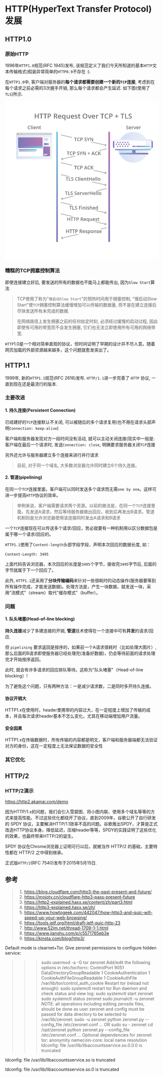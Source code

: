 # HTTP(HyperText Transfer Protocol)发展

## HTTP1.0

### 原始HTTP

1996年`HTTP1.0`规范(RFC 1945)发布, 该规范定义了我们今天所知道的基本`HTTP`文本传输格式(假装异常简单的`HTTP0.9`不存在 :).

在`HTTP1.0`中, 客户端对服务器的**每个请求都需要创建一个新的`TCP`连接**, 考虑到在每个请求之前必需的3次握手开销, 那么每个请求都会产生延迟. 如下图(使用了`TLS`)所示.

![HTTP1.0连接及传输示意](./http1.0.png)

### 糟糕的TCP拥塞控制算法

即使连接建立好后, 要发送的所有的数据也不能马上都能传出, 因为`Slow Start`算法

> TCP使用了称为"`慢启动Slow Start`"的预热时间用于拥塞控制, "慢启动Slow Start"使`TCP`拥塞控制算法缓慢增加可以传输的数据量, 而不是在建立连接后尽快发送所有未完成的数据.
> 
> 在网络路径上发生拥塞之前的任何给定时刻, 必须经过缓慢的启动过程, 因此即使有可用的带宽而不会发生拥塞, 它们也无法立即使用所有可用的网络带宽.

`HTTP`1.0是一个相对简单直观的协议，但时间证明了早期的设计并不尽人意。随着网页加载的外部资源越来越多，这个问题就愈发突出了。

## HTTP1.1

1999年, 新的`HTTP1.1`规范(RFC 2616)发布. `HTTP/1.1`进一步完善了 `HTTP` 协议, 一直到现在还是最流行的版本.

### 主要改进

#### 1. 持久连接(Persistent Connection)

已经建好的`TCP`连接默认不关闭, 可以被随后的多个请求复用(也不用在请求头部声明`Connection: keep-alive`)

客户端和服务器发现对方一段时间没有活动, 就可以主动关闭连接(现实中一般是: 客户端在最后一个请求时, 发送`Connection: close`, 明确要求服务器关闭`TCP`连接

另外还允许与服务器建立多个连接来进行并行请求

>目前, 对于同一个域名, 大多数浏览器允许同时建立6个持久连接。

#### 2. 管道(pipelining)

在同一个`TCP`连接里面，客户端可以同时发送多个请求而无需`one by one`。这样可进一步提高`HTTP`协议的效率。

>举例来说，客户端需要请求两个资源。以前的做法是，在同一个`TCP`连接里面，先发送A请求，然后等待服务器做出回应，收到后再发出B请求。管道机制则是允许浏览器使用该连接同时发出A请求和B请求

一个`TCP`连接现在可以传送多个请求/回应，势必就要有一种机制用以区分数据包是属于哪一个请求/回应的。

`HTTP1.1`使用了`Content-length`头部字段字段，声明本次回应的数据长度, 如：

```http
Content-Length: 3495
```

上面代码告诉浏览器，本次回应的长度是`3495`个字节，接收完`3495`字节后, 后面的字节就属于下一个回应了。

此外, `HTTP1.1`还采用了**分块传输编码**来针对一些很耗时的动态操作(服务器要等到所有操作完成，才能发送数据)。处理方法是，产生一块数据，就发送一块，采用"流模式"（stream）取代"缓存模式"（buffer）。

### 问题

#### 1. 队头堵塞(Head-of-line blocking)

**持久连接**减少了多建连接的开销, **管道**技术使得在一个连接中可有**并发**的请求/回应. 

但 `pipelining` 要求返回是按序的，如果前一个A请求很耗时（比如处理大图片）, 那么后面的B请求即使服务器已经处理完(准备好数据)，仍会等待前面的请求处理完才开始按序返回。

此时, 就会有许多请求的回应排队等待。这称为"队头堵塞"（Head-of-line blocking）!

为了避免这个问题，只有两种方法：一是减少请求数，二是同时多开持久连接。

#### 协议开销大

HTTP1.x在使用时，header里携带的内容过大，在一定程度上增加了传输的成本，并且每次请求header基本不怎么变化，尤其在移动端增加用户流量。

#### 安全因素

HTTP1.x在传输数据时，所有传输的内容都是明文，客户端和服务器端都无法验证对方的身份，这在一定程度上无法保证数据的安全性


### 其它优化

## HTTP/2

### HTTP/2演示

https://http2.akamai.com/demo

因为HTTP/1.x的问题，我们会引入雪碧图、将小图内联、使用多个域名等等的方式来提高性能。不过这些优化都绕开了协议，直到2009年，谷歌公开了自行研发的 SPDY 协议，主要解决HTTP/1.1效率不高的问题。谷歌推出SPDY，才算是正式改造HTTP协议本身。降低延迟，压缩header等等，SPDY的实践证明了这些优化的效果，也最终带来HTTP/2的诞生。

SPDY 协议在Chrome浏览器上证明可行以后，就被当作 HTTP/2 的基础，主要特性都在 HTTP/2 之中得到继承。


 正式版`HTTP/2`(RFC 7540)发布于2015年5月15日.

## 参考

>1. <https://blog.cloudflare.com/http3-the-past-present-and-future/>
>1. https://mojotv.cn/cloudflare-http3-pass-present-future
>1. https://http2-explained.haxx.se/content/zh/part3.html
>1. https://http3-explained.haxx.se/zh/
>1. https://www.howtogeek.com/442047/how-http3-and-quic-will-speed-up-your-web-browsing/
>1. https://tools.ietf.org/html/draft-ietf-quic-http-23
>1. http://www.52im.net/thread-1709-1-1.html
>1. https://www.jianshu.com/p/c5571765eb3e
>1. https://kinsta.com/blog/http3/

Default mode is clearnet+Tor. Give zeronet permissions to configure hidden service:
>>>   sudo usermod -a -G tor zeronet
>>> Add/edit the following options in /etc/tor/torrc:
>>>   ControlPort 9051
>>>   DataDirectoryGroupReadable 1
>>>   CookieAuthentication 1
>>>   CookieAuthFileGroupReadable 1
>>>   CookieAuthFile /var/lib/tor/control_auth_cookie
>>> Restart tor (reload not enough):
>>>   sudo systemctl restart tor
>>> Run daemon and check status and view log:
>>>   sudo systemctl start zeronet
>>>   sudo systemctl status zeronet
>>>   sudo journalctl -u zeronet
>>> NOTE: all operations including editing zerosite files,
>>>       should be done as user zeronet and config must be passed
>>>       for data directory to be selected to /var/lib/zeronet: 
>>>   sudo -u zeronet python zeronet.py --config_file /etc/zeronet.conf ...
>>>      OR
>>>   sudo su - zeronet
>>>   cd /opt/zeronet
>>>   python zeronet.py --config_file /etc/zeronet.conf ...
Optional dependencies for zeronet
    tor: anonymity
    namecoin-core: local name resolution
ldconfig: file /usr/lib/libaccountsservice.so.0.0.0 is truncated

ldconfig: file /usr/lib/libaccountsservice.so is truncated

ldconfig: file /usr/lib/libaccountsservice.so.0 is truncated

